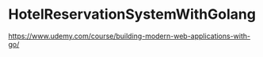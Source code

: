 # HotelReservationSystemWithGolang
https://www.udemy.com/course/building-modern-web-applications-with-go/
